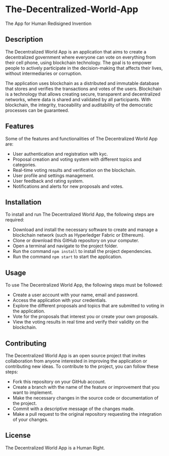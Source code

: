 # The-Decentralized-World-App

The App for Human Redisigned Invention


## Description

The Decentralized World App is an application that aims to create a decentralized government where everyone can vote on everything from their cell phone, using blockchain technology. The goal is to empower people to actively participate in the decision-making that affects their lives, without intermediaries or corruption.

The application uses blockchain as a distributed and immutable database that stores and verifies the transactions and votes of the users. Blockchain is a technology that allows creating secure, transparent and decentralized networks, where data is shared and validated by all participants. With blockchain, the integrity, traceability and auditability of the democratic processes can be guaranteed.

## Features

Some of the features and functionalities of The Decentralized World App are:

- User authentication and registration with kyc.
- Proposal creation and voting system with different topics and categories.
- Real-time voting results and verification on the blockchain.
- User profile and settings management.
- User feedback and rating system.
- Notifications and alerts for new proposals and votes.

## Installation

To install and run The Decentralized World App, the following steps are required:

- Download and install the necessary software to create and manage a blockchain network (such as Hyperledger Fabric or Ethereum).
- Clone or download this GitHub repository on your computer.
- Open a terminal and navigate to the project folder.
- Run the command `npm install` to install the project dependencies.
- Run the command `npm start` to start the application.

## Usage

To use The Decentralized World App, the following steps must be followed:

- Create a user account with your name, email and password.
- Access the application with your credentials.
- Explore the different proposals and topics that are submitted to voting in the application.
- Vote for the proposals that interest you or create your own proposals.
- View the voting results in real time and verify their validity on the blockchain.

## Contributing

The Decentralized World App is an open source project that invites collaboration from anyone interested in improving the application or contributing new ideas. To contribute to the project, you can follow these steps:

- Fork this repository on your GitHub account.
- Create a branch with the name of the feature or improvement that you want to implement.
- Make the necessary changes in the source code or documentation of the project.
- Commit with a descriptive message of the changes made.
- Make a pull request to the original repository requesting the integration of your changes.

## License

The Decentralized World App is a Human Right.

